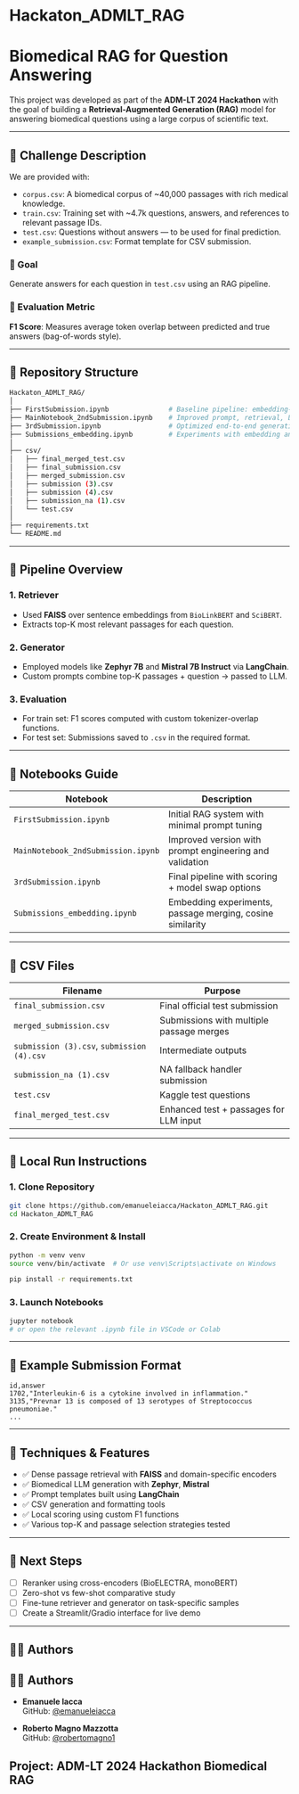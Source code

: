 
# Hackaton_ADMLT_RAG 
# Biomedical RAG for Question Answering

This project was developed as part of the **ADM-LT 2024 Hackathon** with the goal of building a **Retrieval-Augmented Generation (RAG)** model for answering biomedical questions using a large corpus of scientific text.

---

## 📘 Challenge Description

We are provided with:
- `corpus.csv`: A biomedical corpus of ~40,000 passages with rich medical knowledge.
- `train.csv`: Training set with ~4.7k questions, answers, and references to relevant passage IDs.
- `test.csv`: Questions without answers — to be used for final prediction.
- `example_submission.csv`: Format template for CSV submission.

### 🎯 Goal

Generate answers for each question in `test.csv` using an RAG pipeline.

### 📏 Evaluation Metric

**F1 Score**: Measures average token overlap between predicted and true answers (bag-of-words style).

---

## 📁 Repository Structure

```bash
Hackaton_ADMLT_RAG/
│
├── FirstSubmission.ipynb               # Baseline pipeline: embedding-based retriever + LLM
├── MainNotebook_2ndSubmission.ipynb    # Improved prompt, retrieval, LangChain integration
├── 3rdSubmission.ipynb                 # Optimized end-to-end generation and scoring
├── Submissions_embedding.ipynb         # Experiments with embedding and passage reranking
│
├── csv/
│   ├── final_merged_test.csv
│   ├── final_submission.csv
│   ├── merged_submission.csv
│   ├── submission (3).csv
│   ├── submission (4).csv
│   ├── submission_na (1).csv
│   └── test.csv
│
├── requirements.txt
└── README.md
```

---

## 🚀 Pipeline Overview

### 1. **Retriever**
- Used **FAISS** over sentence embeddings from `BioLinkBERT` and `SciBERT`.
- Extracts top-K most relevant passages for each question.

### 2. **Generator**
- Employed models like **Zephyr 7B** and **Mistral 7B Instruct** via **LangChain**.
- Custom prompts combine top-K passages + question → passed to LLM.

### 3. **Evaluation**
- For train set: F1 scores computed with custom tokenizer-overlap functions.
- For test set: Submissions saved to `.csv` in the required format.

---

## 📓 Notebooks Guide

| Notebook | Description |
|----------|-------------|
| `FirstSubmission.ipynb` | Initial RAG system with minimal prompt tuning |
| `MainNotebook_2ndSubmission.ipynb` | Improved version with prompt engineering and validation |
| `3rdSubmission.ipynb` | Final pipeline with scoring + model swap options |
| `Submissions_embedding.ipynb` | Embedding experiments, passage merging, cosine similarity |

---

## 📂 CSV Files

| Filename | Purpose |
|----------|---------|
| `final_submission.csv` | Final official test submission |
| `merged_submission.csv` | Submissions with multiple passage merges |
| `submission (3).csv`, `submission (4).csv` | Intermediate outputs |
| `submission_na (1).csv` | NA fallback handler submission |
| `test.csv` | Kaggle test questions |
| `final_merged_test.csv` | Enhanced test + passages for LLM input |

---

## 🧪 Local Run Instructions

### 1. Clone Repository

```bash
git clone https://github.com/emanueleiacca/Hackaton_ADMLT_RAG.git
cd Hackaton_ADMLT_RAG
```

### 2. Create Environment & Install

```bash
python -m venv venv
source venv/bin/activate  # Or use venv\Scripts\activate on Windows

pip install -r requirements.txt
```

### 3. Launch Notebooks

```bash
jupyter notebook
# or open the relevant .ipynb file in VSCode or Colab
```

---

## 📄 Example Submission Format

```csv
id,answer
1702,"Interleukin-6 is a cytokine involved in inflammation."
3135,"Prevnar 13 is composed of 13 serotypes of Streptococcus pneumoniae."
...
```

---

## 🧠 Techniques & Features

- ✅ Dense passage retrieval with **FAISS** and domain-specific encoders
- ✅ Biomedical LLM generation with **Zephyr**, **Mistral**
- ✅ Prompt templates built using **LangChain**
- ✅ CSV generation and formatting tools
- ✅ Local scoring using custom F1 functions
- ✅ Various top-K and passage selection strategies tested

---

## 📌 Next Steps

- [ ] Reranker using cross-encoders (BioELECTRA, monoBERT)
- [ ] Zero-shot vs few-shot comparative study
- [ ] Fine-tune retriever and generator on task-specific samples
- [ ] Create a Streamlit/Gradio interface for live demo

---

## 👨‍💻 Authors

## 👨‍💻 Authors

- **Emanuele Iacca**  
  GitHub: [@emanueleiacca](https://github.com/emanueleiacca)

- **Roberto Magno Mazzotta**  
  GitHub: [@robertomagno1](https://github.com/robertomagno1)


Project: ADM-LT 2024 Hackathon Biomedical RAG
---


